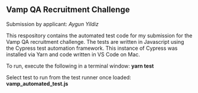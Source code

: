 ## Vamp QA Recruitment Challenge

Submission by applicant: _Aygun Yildiz_

This respository contains the automated test code for my submission for the Vamp QA recruitment challenge. The tests are written in Javascript using the Cypress test automation framework. This instance of Cypress was installed via Yarn and code written in VS Code on Mac.

To run, execute the following in a terminal window: **yarn test**

Select test to run from the test runner once loaded: **vamp_automated_test.js**





